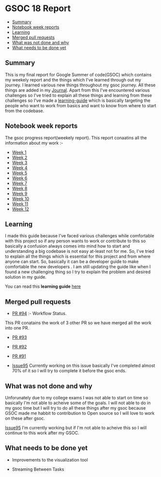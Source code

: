 # GSOC 18 Report

- [Summary](#summary)
- [Notebook week reports](#notebook-week-reports)
- [Learning](#learning)
- [Merged pull requests](#merged-pull-requests)
- [What was not done and why](#what-was-not-done-and-why)
- [What needs to be done yet](#what-needs-to-be-done-yet)



## Summary

This is my final report for Google Summer of code(GSOC) which contains my weekely report and the things which I've learned 
through out my journey. I learned various new things throughout my gsoc journey. All these things are added in my [Journal](#notebook-week-reports).
Apart from this I've encountered various challenges so I've tried to explain all these things and learning from these 
challenges so I've made a [learning-guide](https://github.com/bionode/gsoc18/blob/master/learning.md) which is basically
targeting the people who want to work from basics and want to know from where to start from the codebase.



## Notebook week reports

The gsoc progress report(weekely report). This report conaatins all the information about my work :-

* [Week 1](https://github.com/bionode/gsoc18/blob/master/Journal/week_1.md)
* [Week 2](https://github.com/bionode/gsoc18/blob/master/Journal/week_2.md)
* [Week 3](https://github.com/bionode/gsoc18/blob/master/Journal/week_3.md)
* [Week 4](https://github.com/bionode/gsoc18/blob/master/Journal/week_4.md)
* [Week 5](https://github.com/bionode/gsoc18/blob/master/Journal/week_5.md)
* [Week 6](https://github.com/bionode/gsoc18/blob/master/Journal/week_6.md)
* [Week 7](https://github.com/bionode/gsoc18/blob/master/Journal/week_7.md)
* [Week 8](https://github.com/bionode/gsoc18/blob/master/Journal/week_8.md)
* [Week 9](https://github.com/bionode/gsoc18/blob/master/Journal/week_9.md)
* [Week 10](https://github.com/bionode/gsoc18/blob/master/Journal/week_10.md)
* [Week 11](https://github.com/bionode/gsoc18/blob/master/Journal/week_11.md)
* [Week 12](https://github.com/bionode/gsoc18/blob/master/Journal/week_12.md)


## Learning

I made this guide because I've faced various challenges while comfortable with this project so if any person
wants to work or contribute to this so basically a confusion always comes into mind how to start and understanding a
big codebase is not easy at-least not for me. So, I've tried to explain all the things which is essential for this 
project and from where anyone can start. So, basically it can be a developer guide to make comfortable the new developers
. I am still updating the guide like when I found a new challenging thing so I try to explain the problem and desired
solution in my guide.

You can read this **learning guide** [here](https://github.com/bionode/gsoc18/blob/master/learning.md)


## Merged pull requests

* [PR #94](https://github.com/bionode/bionode-watermill/pull/94) :- Workflow Status.

This PR conatains the work of 3 other PR so we have merged all the work into one PR.
* [PR #93](https://github.com/bionode/bionode-watermill/pull/93)
* [PR #92](https://github.com/bionode/bionode-watermill/pull/92)
* [PR #91](https://github.com/bionode/bionode-watermill/pull/91)


* [Issue95](https://github.com/bionode/bionode-watermill/issues/95) Currently working on this issue basically I've completed
almost 70% of it so I will try to complete it before the gsoc ends.



## What was not done and why

Unforunately due to my college exams I was not able to start on time so basically I'm not able to acheive some of the goals.
I will not able to do in my gsoc time but I will try to do all these things after my gsoc because GSOC made me habbit to 
contribution to Open source so I will love to work on these after gsoc.

[Issue95](https://github.com/bionode/bionode-watermill/issues/95) I'm currently working but if I'm not able to acheive this 
so I will continue to this work after my GSOC.


## What needs to be done yet

* Improvements to the visualization tool

*  Streaming Between Tasks




